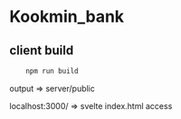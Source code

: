 # Kookmin_bank

## client build
```bash
    npm run build
```
output => server/public  

localhost:3000/ => svelte index.html access